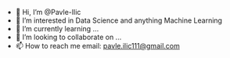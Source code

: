 - 👋 Hi, I’m @Pavle-Ilic
- 👀 I’m interested in Data Science and anything Machine Learning
- 🌱 I’m currently learning ...
- 💞️ I’m looking to collaborate on ...
- 📫 How to reach me email: pavle.ilic111@gmail.com


